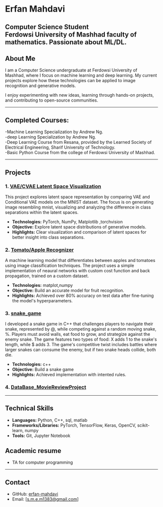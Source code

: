 # Erfan Mahdavi

 **Computer Science Student**  
 Ferdowsi University of Mashhad faculty of mathematics.
 Passionate about ML/DL.
---

## About Me

I am a Computer Science undergraduate at Ferdowsi University of Mashhad, where I focus on machine learning and deep learning. My current projects explore how these technologies can be applied to image recognition and generative models.

I enjoy experimenting with new ideas, learning through hands-on projects, and contributing to open-source communities.

---

## Completed Courses:
 -Machine Learning Specialization by Andrew Ng.                                                                                  
 -deep Learning Specialization by Andrew Ng.                                                                                             
 -Deep Learning Course from Resana, provided by the Learned Society of Electrical Engineering, Sharif University of Technology.                  
 -Basic Python Course from the college of Ferdowsi University of Mashhad.                                                                     

---

## Projects

### 1. [VAE/CVAE Latent Space Visualization](https://github.com/erfan-mahdavi/vae-cvae-project)
This project explores latent space representation by comparing  VAE and Conditional VAE models on the MNIST dataset. The focus is on generating image resembling mnist, visualizing and analyzing the difference in class separations within the latent spaces.

- **Technologies:** PyTorch, NumPy, Matplotlib ,torchvision
- **Objective:** Explore latent space distributions of generative models.
- **Highlights:** Clear visualization and comparison of latent spaces for better insight into class separations.


### 2. [Tomato/Apple Recognizer](https://github.com/erfan-mahdavi/tomato-apple-recognizer)
A machine learning model that differentiates between apples and tomatoes using image classification techniques. The project uses a simple implementation of neaural networks with custom cost function and back propagation, trained on a custom dataset.

- **Technologies:**  matplot,numpy
- **Objective:** Build an accurate model for fruit recognition.
- **Highlights:** Achieved over 80% accuracy on test data after fine-tuning the model's hyperparameters.


### 3. [snake_game](https://github.com/erfan-mahdavi/snake_game)
I developed a snake game in C++ that challenges players to navigate their snake, represented by @, while competing against a random moving snake, %. Players must avoid walls, eat food to grow, and strategize against the enemy snake. The game features two types of food: X adds 1 to the snake's length, while $ adds 3. The game's competitive twist includes battles where larger snakes can consume the enemy, but if two snake heads collide, both die.

- **Technologies:**  c++
- **Objective:** Build a snake game
- **Highlights:** Achieved implementation with intented rules.

### 4. [DataBase_MovieReviewProject](https://github.com/erfan-mahdavi/snake_game)
---

## Technical Skills
- **Languages:** Python, C++, sql, matlab
- **Frameworks/Libraries:** PyTorch, TensorFlow, Keras, OpenCV, scikit-learn, numpy
- **Tools:** Git, Jupyter Notebook

## Academic resume
- TA for computer programming
---

## Contact
- GitHub: [erfan-mahdavi](https://github.com/erfan-mahdavi)
- Email: [s.m.e.m1383@gmail.com]
